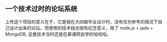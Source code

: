 ## 一个技术过时的论坛系统
上传这个项目的意义在于，它是我在大四做毕业设计时，没有任何参考的情况下自己设计出来的论坛。而使用的技术栈也很有纪念意义，用了 node.js + jade + MongoDB, 这套技术当时还是在慕课网自学的哈哈哈。